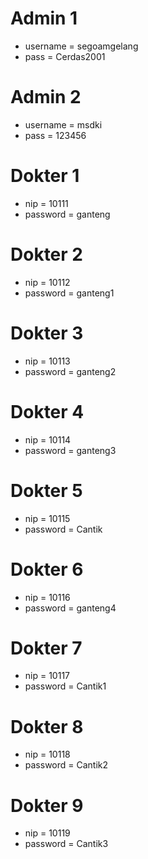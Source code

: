# Admin 1
- username = segoamgelang
- pass = Cerdas2001
# Admin 2
- username = msdki
- pass = 123456

# Dokter 1
- nip = 10111
- password = ganteng
# Dokter 2
- nip = 10112
- password = ganteng1
# Dokter 3
- nip = 10113
- password = ganteng2
# Dokter 4
- nip = 10114
- password = ganteng3
# Dokter 5
- nip = 10115
- password = Cantik
# Dokter 6
- nip = 10116
- password = ganteng4
# Dokter 7
- nip = 10117
- password = Cantik1
# Dokter 8
- nip = 10118
- password = Cantik2
# Dokter 9
- nip = 10119
- password = Cantik3